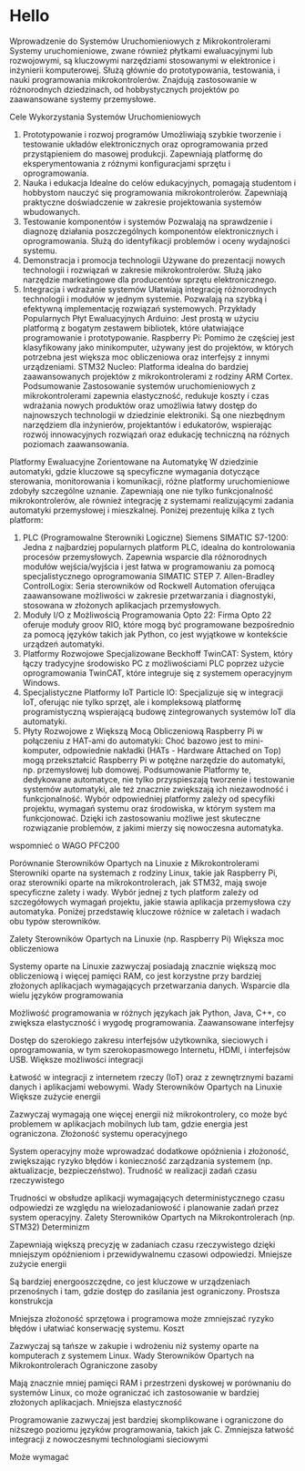 # Hello

Wprowadzenie do Systemów Uruchomieniowych z Mikrokontrolerami
Systemy uruchomieniowe, zwane również płytkami ewaluacyjnymi lub rozwojowymi, są kluczowymi narzędziami stosowanymi w elektronice i inżynierii komputerowej. Służą głównie do prototypowania, testowania, i nauki programowania mikrokontrolerów. Znajdują zastosowanie w różnorodnych dziedzinach, od hobbystycznych projektów po zaawansowane systemy przemysłowe.

Cele Wykorzystania Systemów Uruchomieniowych
1. Prototypowanie i rozwoj programów
Umożliwiają szybkie tworzenie i testowanie układów elektronicznych oraz oprogramowania przed przystąpieniem do masowej produkcji.
Zapewniają platformę do eksperymentowania z różnymi konfiguracjami sprzętu i oprogramowania.
2. Nauka i edukacja
Idealne do celów edukacyjnych, pomagają studentom i hobbystom nauczyć się programowania mikrokontrolerów.
Zapewniają praktyczne doświadczenie w zakresie projektowania systemów wbudowanych.
3. Testowanie komponentów i systemów
Pozwalają na sprawdzenie i diagnozę działania poszczególnych komponentów elektronicznych i oprogramowania.
Służą do identyfikacji problemów i oceny wydajności systemu.
4. Demonstracja i promocja technologii
Używane do prezentacji nowych technologii i rozwiązań w zakresie mikrokontrolerów.
Służą jako narzędzie marketingowe dla producentów sprzętu elektronicznego.
5. Integracja i wdrażanie systemów
Ułatwiają integrację różnorodnych technologii i modułów w jednym systemie.
Pozwalają na szybką i efektywną implementację rozwiązań systemowych.
Przykłady Popularnych Płyt Ewaluacyjnych
Arduino: Jest prostą w użyciu platformą z bogatym zestawem bibliotek, które ułatwiające programowanie i prototypowanie.
Raspberry Pi: Pomimo że częściej jest klasyfikowany jako minikomputer, używany jest do projektów, w których potrzebna jest większa moc obliczeniowa oraz interfejsy z innymi urządzeniami.
STM32 Nucleo: Platforma idealna do bardziej zaawansowanych projektów z mikrokontrolerami z rodziny ARM Cortex.
Podsumowanie
Zastosowanie systemów uruchomieniowych z mikrokontrolerami zapewnia elastyczność, redukuje koszty i czas wdrażania nowych produktów oraz umożliwia łatwy dostęp do najnowszych technologii w dziedzinie elektroniki. Są one niezbędnym narzędziem dla inżynierów, projektantów i edukatorów, wspierając rozwój innowacyjnych rozwiązań oraz edukację techniczną na różnych poziomach zaawansowania.

Platformy Ewaluacyjne Zorientowane na Automatykę
W dziedzinie automatyki, gdzie kluczowe są specyficzne wymagania dotyczące sterowania, monitorowania i komunikacji, różne platformy uruchomieniowe zdobyły szczególne uznanie. Zapewniają one nie tylko funkcjonalność mikrokontrolerów, ale również integrację z systemami realizującymi zadania automatyki przemysłowej i mieszkalnej. Poniżej prezentuję kilka z tych platform:

1. PLC (Programowalne Sterowniki Logiczne)
Siemens SIMATIC S7-1200: Jedna z najbardziej popularnych platform PLC, idealna do kontrolowania procesów przemysłowych. Zapewnia wsparcie dla różnorodnych modułów wejścia/wyjścia i jest łatwa w programowaniu za pomocą specjalistycznego oprogramowania SIMATIC STEP 7.
Allen-Bradley ControlLogix: Seria sterowników od Rockwell Automation oferująca zaawansowane możliwości w zakresie przetwarzania i diagnostyki, stosowana w złożonych aplikacjach przemysłowych.
2. Moduły I/O z Możliwością Programowania
Opto 22: Firma Opto 22 oferuje moduły groov RIO, które mogą być programowane bezpośrednio za pomocą języków takich jak Python, co jest wyjątkowe w kontekście urządzeń automatyki.
3. Platformy Rozwojowe Specjalizowane
Beckhoff TwinCAT: System, który łączy tradycyjne środowisko PC z możliwościami PLC poprzez użycie oprogramowania TwinCAT, które integruje się z systemem operacyjnym Windows.
4. Specjalistyczne Platformy IoT
Particle IO: Specjalizuje się w integracji IoT, oferując nie tylko sprzęt, ale i kompleksową platformę programistyczną wspierającą budowę zintegrowanych systemów IoT dla automatyki.
5. Płyty Rozwojowe z Większą Mocą Obliczeniową
Raspberry Pi w połączeniu z HAT-ami do automatyki: Choć bazowo jest to mini-komputer, odpowiednie nakładki (HATs - Hardware Attached on Top) mogą przekształcić Raspberry Pi w potężne narzędzie do automatyki, np. przemysłowej lub domowej.
Podsumowanie
Platformy te, dedykowane automatyce, nie tylko przyspieszają tworzenie i testowanie systemów automatyki, ale też znacznie zwiększają ich niezawodność i funkcjonalność. Wybór odpowiedniej platformy zależy od specyfiki projektu, wymagań systemu oraz środowiska, w którym system ma funkcjonować. Dzięki ich zastosowaniu możliwe jest skuteczne rozwiązanie problemów, z jakimi mierzy się nowoczesna automatyka.




wspomnieć o WAGO PFC200



Porównanie Sterowników Opartych na Linuxie z Mikrokontrolerami
Sterowniki oparte na systemach z rodziny Linux, takie jak Raspberry Pi, oraz sterowniki oparte na mikrokontrolerach, jak STM32, mają swoje specyficzne zalety i wady. Wybór jednej z tych platform zależy od szczegółowych wymagań projektu, jakie stawia aplikacja przemysłowa czy automatyka. Poniżej przedstawię kluczowe różnice w zaletach i wadach obu typów sterowników.

Zalety Sterowników Opartych na Linuxie (np. Raspberry Pi)
Większa moc obliczeniowa

Systemy oparte na Linuxie zazwyczaj posiadają znacznie większą moc obliczeniową i więcej pamięci RAM, co jest korzystne przy bardziej złożonych aplikacjach wymagających przetwarzania danych.
Wsparcie dla wielu języków programowania

Możliwość programowania w różnych językach jak Python, Java, C++, co zwiększa elastyczność i wygodę programowania.
Zaawansowane interfejsy

Dostęp do szerokiego zakresu interfejsów użytkownika, sieciowych i oprogramowania, w tym szerokopasmowego Internetu, HDMI, i interfejsów USB.
Większe możliwości integracji

Łatwość w integracji z internetem rzeczy (IoT) oraz z zewnętrznymi bazami danych i aplikacjami webowymi.
Wady Sterowników Opartych na Linuxie
Większe zużycie energii

Zazwyczaj wymagają one więcej energii niż mikrokontrolery, co może być problemem w aplikacjach mobilnych lub tam, gdzie energia jest ograniczona.
Złożoność systemu operacyjnego

System operacyjny może wprowadzać dodatkowe opóźnienia i złożoność, zwiększając ryzyko błędów i konieczność zarządzania systemem (np. aktualizacje, bezpieczeństwo).
Trudność w realizacji zadań czasu rzeczywistego

Trudności w obsłudze aplikacji wymagających deterministycznego czasu odpowiedzi ze względu na wielozadaniowość i planowanie zadań przez system operacyjny.
Zalety Sterowników Opartych na Mikrokontrolerach (np. STM32)
Determinizm

Zapewniają większą precyzję w zadaniach czasu rzeczywistego dzięki mniejszym opóźnieniom i przewidywalnemu czasowi odpowiedzi.
Mniejsze zużycie energii

Są bardziej energooszczędne, co jest kluczowe w urządzeniach przenośnych i tam, gdzie dostęp do zasilania jest ograniczony.
Prostsza konstrukcja

Mniejsza złożoność sprzętowa i programowa może zmniejszać ryzyko błędów i ułatwiać konserwację systemu.
Koszt

Zazwyczaj są tańsze w zakupie i wdrożeniu niż systemy oparte na komputerach z systemem Linux.
Wady Sterowników Opartych na Mikrokontrolerach
Ograniczone zasoby

Mają znacznie mniej pamięci RAM i przestrzeni dyskowej w porównaniu do systemów Linux, co może ograniczać ich zastosowanie w bardziej złożonych aplikacjach.
Mniejsza elastyczność

Programowanie zazwyczaj jest bardziej skomplikowane i ograniczone do niższego poziomu języków programowania, takich jak C.
Zmniejsza łatwość integracji z nowoczesnymi technologiami sieciowymi

Może wymagać